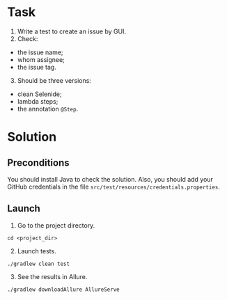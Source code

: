 # Task

1. Write a test to create an issue by GUI.
2. Check:
- the issue name;
- whom assignee;
- the issue tag.
3. Should be three versions:
- clean Selenide;
- lambda steps;
- the annotation `@Step`.

# Solution

## Preconditions

You should install Java to check the solution.
Also, you should add your GitHub credentials in the file `src/test/resources/credentials.properties`.

## Launch
1. Go to the project directory.
```shell
cd <project_dir>
```
2. Launch tests.
```shell
./gradlew clean test
```
3. See the results in Allure.
```shell
./gradlew downloadAllure AllureServe
```
